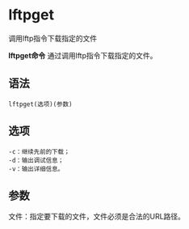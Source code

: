 lftpget
===

调用lftp指令下载指定的文件


**lftpget命令** 通过调用lftp指令下载指定的文件。

##  语法

```
lftpget(选项)(参数)
```

##  选项

```
-c：继续先前的下载；
-d：输出调试信息；
-v：输出详细信息。
```

##  参数

文件：指定要下载的文件，文件必须是合法的URL路径。


